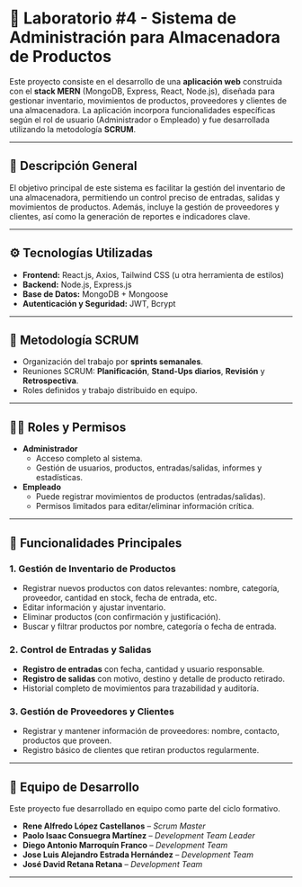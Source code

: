 # 🏬 Laboratorio #4 - Sistema de Administración para Almacenadora de Productos

Este proyecto consiste en el desarrollo de una **aplicación web** construida con el **stack MERN** (MongoDB, Express, React, Node.js), diseñada para gestionar inventario, movimientos de productos, proveedores y clientes de una almacenadora. La aplicación incorpora funcionalidades específicas según el rol de usuario (Administrador o Empleado) y fue desarrollada utilizando la metodología **SCRUM**.

---

## 📌 Descripción General

El objetivo principal de este sistema es facilitar la gestión del inventario de una almacenadora, permitiendo un control preciso de entradas, salidas y movimientos de productos. Además, incluye la gestión de proveedores y clientes, así como la generación de reportes e indicadores clave.

---

## ⚙️ Tecnologías Utilizadas

- **Frontend:** React.js, Axios, Tailwind CSS (u otra herramienta de estilos)
- **Backend:** Node.js, Express.js
- **Base de Datos:** MongoDB + Mongoose
- **Autenticación y Seguridad:** JWT, Bcrypt

---

## 🔁 Metodología SCRUM

- Organización del trabajo por **sprints semanales**.
- Reuniones SCRUM: **Planificación**, **Stand-Ups diarios**, **Revisión** y **Retrospectiva**.
- Roles definidos y trabajo distribuido en equipo.

---

## 🧑‍💼 Roles y Permisos

- **Administrador**
  - Acceso completo al sistema.
  - Gestión de usuarios, productos, entradas/salidas, informes y estadísticas.
- **Empleado**
  - Puede registrar movimientos de productos (entradas/salidas).
  - Permisos limitados para editar/eliminar información crítica.

---

## 🚀 Funcionalidades Principales

### 1. Gestión de Inventario de Productos
- Registrar nuevos productos con datos relevantes: nombre, categoría, proveedor, cantidad en stock, fecha de entrada, etc.
- Editar información y ajustar inventario.
- Eliminar productos (con confirmación y justificación).
- Buscar y filtrar productos por nombre, categoría o fecha de entrada.

### 2. Control de Entradas y Salidas
- **Registro de entradas** con fecha, cantidad y usuario responsable.
- **Registro de salidas** con motivo, destino y detalle de producto retirado.
- Historial completo de movimientos para trazabilidad y auditoría.

### 3. Gestión de Proveedores y Clientes
- Registrar y mantener información de proveedores: nombre, contacto, productos que proveen.
- Registro básico de clientes que retiran productos regularmente.

---

## 👥 Equipo de Desarrollo

Este proyecto fue desarrollado en equipo como parte del ciclo formativo.

- **Rene Alfredo López Castellanos** – *Scrum Master*
- **Paolo Isaac Consuegra Martínez** – *Development Team Leader*
- **Diego Antonio Marroquín Franco** – *Development Team*
- **Jose Luis Alejandro Estrada Hernández** – *Development Team*
- **José David Retana Retana** – *Development Team*

---

